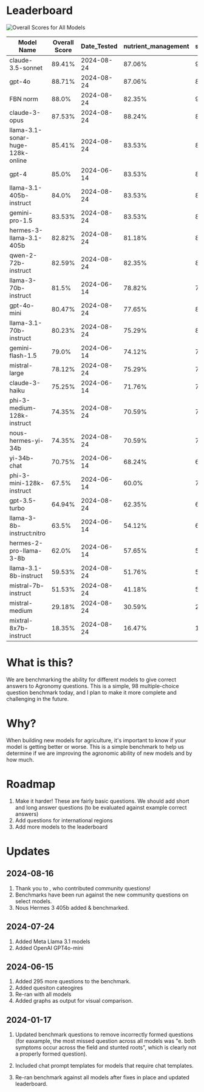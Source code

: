 # Leaderboard


![Overall Scores for All Models](./benchmark_results/model_results/all_models_overall_score.png)


| Model Name | Overall Score | Date_Tested  | nutrient_management | soil_and_water | pest_management | crop_management | V1_benchmark_questions | community_questions_FBN | License Type |
|------------|---------------|-------------|-------|-------|-------|-------|-------|-------|-------|
| claude-3.5-sonnet | 89.41% | 2024-08-24 | 87.06% | 92.5% | 90.32% | 89.71% | 89.52% | 84.0% | Proprietary |
| gpt-4o | 88.71% | 2024-08-24 | 87.06% | 88.75% | 90.32% | 88.24% | 91.43% | 80.0% | Proprietary |
| FBN norm | 88.0% | 2024-08-24 | 82.35% | 90.0% | 88.71% | 89.71% | 89.52% | 88.0% | Proprietary |
| claude-3-opus | 87.53% | 2024-08-24 | 88.24% | 86.25% | 85.48% | 92.65% | 86.67% | 84.0% | Proprietary |
| llama-3.1-sonar-huge-128k-online | 85.41% | 2024-08-24 | 83.53% | 81.25% | 82.26% | 89.71% | 89.52% | 84.0% | Proprietary |
| gpt-4 | 85.0% | 2024-06-14 | 83.53% | 83.75% | 83.87% | 86.76% | 86.67% | | Proprietary |
| llama-3.1-405b-instruct | 84.0% | 2024-08-24 | 83.53% | 81.25% | 83.87% | 88.24% | 87.62% | 68.0% | Open Source |
| gemini-pro-1.5 | 83.53% | 2024-08-24 | 83.53% | 83.75% | 82.26% | 86.76% | 85.71% | 68.0% | Proprietary |
| hermes-3-llama-3.1-405b | 82.82% | 2024-08-24 | 81.18% | 82.5% | 87.1% | 85.29% | 83.81% | 68.0% | Open Source |
| qwen-2-72b-instruct | 82.59% | 2024-08-24 | 82.35% | 82.5% | 82.26% | 85.29% | 85.71% | 64.0% | Open Source |
| llama-3-70b-instruct | 81.5% | 2024-06-14 | 78.82% | 78.75% | 82.26% | 83.82% | 83.81% | | Open Source |
| gpt-4o-mini | 80.47% | 2024-08-24 | 77.65% | 85.0% | 75.81% | 82.35% | 81.9% | 76.0% | Proprietary |
| llama-3.1-70b-instruct | 80.23% | 2024-08-24 | 75.29% | 81.25% | 82.26% | 89.71% | 80.95% | 60.0% | Open Source |
| gemini-flash-1.5 | 79.0% | 2024-06-14 | 74.12% | 76.25% | 83.87% | 85.29% | 78.1% | | Proprietary |
| mistral-large | 78.12% | 2024-08-24 | 75.29% | 77.5% | 82.26% | 76.47% | 81.9% | 68.0% | Open Source |
| claude-3-haiku | 75.25% | 2024-06-14 | 71.76% | 73.75% | 79.03% | 72.06% | 79.05% | | Proprietary |
| phi-3-medium-128k-instruct | 74.35% | 2024-08-24 | 70.59% | 77.5% | 79.03% | 75.0% | 73.33% | 68.0% | Open Source |
| nous-hermes-yi-34b | 74.35% | 2024-08-24 | 70.59% | 76.25% | 83.87% | 72.06% | 74.29% | 64.0% | Open Source |
| yi-34b-chat | 70.75% | 2024-06-14 | 68.24% | 68.75% | 79.03% | 70.59% | 69.52% | | Open Source |
| phi-3-mini-128k-instruct | 67.5% | 2024-06-14 | 60.0% | 71.25% | 67.74% | 69.12% | 69.52% | | Open Source |
| gpt-3.5-turbo | 64.94% | 2024-08-24 | 62.35% | 61.25% | 70.97% | 72.06% | 70.48% | 28.0% | Proprietary |
| llama-3-8b-instruct:nitro | 63.5% | 2024-06-14 | 54.12% | 68.75% | 61.29% | 72.06% | 62.86% | | Open Source |
| hermes-2-pro-llama-3-8b | 62.0% | 2024-06-14 | 57.65% | 57.5% | 62.9% | 66.18% | 65.71% | | Open Source |
| llama-3.1-8b-instruct | 59.53% | 2024-08-24 | 51.76% | 58.75% | 61.29% | 66.18% | 59.05% | 68.0% | Open Source |
| mistral-7b-instruct | 51.53% | 2024-08-24 | 41.18% | 50.0% | 62.9% | 60.29% | 53.33% | 32.0% | Open Source |
| mistral-medium | 29.18% | 2024-08-24 | 30.59% | 23.75% | 20.97% | 41.18% | 34.29% | 8.0% | Open Source |
| mixtral-8x7b-instruct | 18.35% | 2024-08-24 | 16.47% | 13.75% | 17.74% | 14.71% | 26.67% | 16.0% | Open Source |


# What is this?
We are benchmarking the ability for different models to give correct answers to Agronomy questions. This is a simple, 98 multiple-choice question benchmark today, and I plan to make it more complete and challenging in the future.

# Why?
When building new models for agriculture, it's important to know if your model is getting better or worse. This is a simple benchmark to help us determine if we are improving the agronomic ability of new models and by how much.

# Roadmap
1. Make it harder! These are fairly basic questions. We should add short and long answer questions (to be evaluated against example correct answers)
2. Add questions for international regions
3. Add more models to the leaderboard


# Updates

## 2024-08-16
1. Thank you to , who contributed community questions!
2. Benchmarks have been run against the new community questions on select models.
3. Nous Hermes 3 405b added & benchmarked.

## 2024-07-24
1. Added Meta Llama 3.1 models
2. Added OpenAI GPT4o-mini

## 2024-06-15
1. Added 295 more questions to the benchmark.
2. Added quesiton cateogires
3. Re-ran with all models
4. Added graphs as output for visual comparison. 


## 2024-01-17
1. Updated benchmark questions to remove incorrectly formed questions (for eaxample, the most missed question across all models was "e. both symptoms occur across the field and stunted roots", which is clearly not a properly formed question). 

2. Included chat prompt templates for models that require chat templates. 

3. Re-ran benchmark against all models after fixes in place and updated leaderboard.



